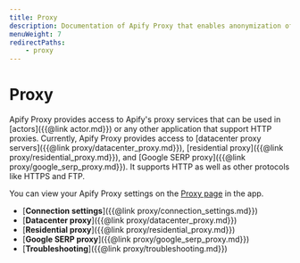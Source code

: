 ```yaml
---
title: Proxy
description: Documentation of Apify Proxy that enables anonymization of access to websites and IP rotation.
menuWeight: 7
redirectPaths:
    - proxy
---
```


# [](./proxy)Proxy

Apify Proxy provides access to Apify's proxy services that can be used in [actors]({{@link actor.md}}) or any other application that support HTTP proxies. Currently, Apify Proxy provides access to [datacenter proxy servers]({{@link proxy/datacenter_proxy.md}}), [residential proxy]({{@link proxy/residential_proxy.md}}), and [Google SERP proxy]({{@link proxy/google_serp_proxy.md}}). It supports HTTP as well as other protocols like HTTPS and FTP.

You can view your Apify Proxy settings on the [Proxy page](https://my.apify.com/proxy) in the app.


*   [**Connection settings**]({{@link proxy/connection_settings.md}})
*   [**Datacenter proxy**]({{@link proxy/datacenter_proxy.md}})
*   [**Residential proxy**]({{@link proxy/residential_proxy.md}})
*   [**Google SERP proxy**]({{@link proxy/google_serp_proxy.md}})
*   [**Troubleshooting**]({{@link proxy/troubleshooting.md}})

